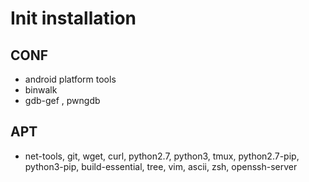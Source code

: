 # Init installation
## CONF
- android platform tools
- binwalk
- gdb-gef , pwngdb

## APT 
- net-tools, git, wget, curl, python2.7, python3, tmux, python2.7-pip, python3-pip, build-essential, tree, vim, ascii, zsh, openssh-server

